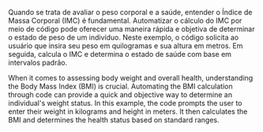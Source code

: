 Quando se trata de avaliar o peso corporal e a saúde, entender o Índice de Massa Corporal (IMC) é fundamental. 
Automatizar o cálculo do IMC por meio de código pode oferecer uma maneira rápida e objetiva de determinar o estado de peso de um indivíduo.
Neste exemplo, o código solicita ao usuário que insira seu peso em quilogramas e sua altura em metros. 
Em seguida, calcula o IMC e determina o estado de saúde com base em intervalos padrão.

When it comes to assessing body weight and overall health, understanding the Body Mass Index (BMI) is crucial. 
Automating the BMI calculation through code can provide a quick and objective way to determine an individual's weight status.
In this example, the code prompts the user to enter their weight in kilograms and height in meters. 
It then calculates the BMI and determines the health status based on standard ranges.
